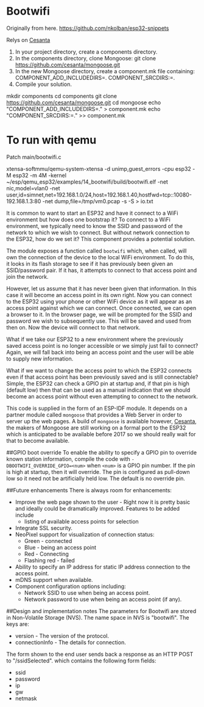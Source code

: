 # Bootwifi
Originally from here.
https://github.com/nkolban/esp32-snippets

Relys on [Cesanta](https://www.cesanta.com/)



1. In your project directory, create a components directory.
2. In the components directory, clone Mongoose:
git clone https://github.com/cesanta/mongoose.git
3. In the new Mongoose directory, create a component.mk file containing:
COMPONENT_ADD_INCLUDEDIRS=.
COMPONENT_SRCDIRS:=.
4. Compile your solution.

  mkdir components
  cd components
  git clone https://github.com/cesanta/mongoose.git
  cd mongoose
  echo "COMPONENT_ADD_INCLUDEDIRS=." > component.mk
  echo "COMPONENT_SRCDIRS:=."       >> component.mk
  

# To run with qemu
Patch main/bootwifi.c

xtensa-softmmu/qemu-system-xtensa -d unimp,guest_errors  -cpu esp32 -M esp32 -m 4M -kernel  ~/esp/qemu_esp32/examples/14_bootwifi/build/bootwifi.elf  -net nic,model=vlan0 -net user,id=simnet,net=192.168.1.0/24,host=192.168.1.40,hostfwd=tcp::10080-192.168.1.3:80  -net dump,file=/tmp/vm0.pcap  -s  -S   > io.txt  
 

It is common to want to start an ESP32 and have it connect to a WiFi environment but how
does one bootstrap it?  To connect to a WiFi environment, we typically need to know the
SSID and password of the network to which we wish to connect.  But without network connection
to the ESP32, how do we set it?  This component provides a potential solution.

The module exposes a function called `bootwifi` which, when called, will own the connection
of the device to the local WiFi environment.  To do this, it looks in its flash storage to see
if it has previously been given an SSID/password pair.  If it has, it attempts to connect to that
access point and join the network.

However, let us assume that it has never been given that information.  In this case it will become
an access point in its own right.  Now you can connect to the ESP32 using your phone or other WiFi
device as it will appear as an access point against which we can connect.  Once connected, we can
open a browser to it.  In the browser page, we will be prompted for the SSID and password we wish
to subsequently use.  This will be saved and used from then on.  Now the device will connect to that
network.

What if we take our ESP32 to a new environment where the previously saved access point is no longer
accessible or we simply just fail to connect?  Again, we will fall back into being an access point
and the user will be able to supply new information.

What if we want to change the access point to which the ESP32 connects even if that access point has
been previously saved and is still connectable?  Simple, the ESP32 can check a GPIO pin at startup and,
if that pin is high (default low) then that can be used as a manual indication that we should become
an access point without even attempting to connect to the network.

This code is supplied in the form of an ESP-IDF module.  It depends on a partner module called `mongoose`
that provides a Web Server in order to server up the web pages.  A build of `mongoose` is available
however, [Cesanta](https://www.cesanta.com/), the makers of Mongoose are still working on a formal
port to the ESP32 which is anticipated to be available before 2017 so we should really wait for that
to become available.

##GPIO boot override
To enable the ability to specify a GPIO pin to override known station information, compile
the code with `-DBOOTWIFI_OVERRIDE_GPIO=<num>` when `<num>` is a GPIO pin number.  If the
pin is high at startup, then it will override.  The pin is configured as pull-down low so
it need not be artificially held low.  The default is no override pin.

##Future enhancements
There is always room for enhancements:

* Improve the web page shown to the user - Right now it is pretty basic and ideally could be
dramatically improved.  Features to be added include
  - listing of available access points for selection
* Integrate SSL security.
* NeoPixel support for visualization of connection status:
  - Green - connected
  - Blue - being an access point
  - Red - Connecting
  - Flashing red - failed
* Ability to specify an IP address for static IP address connection to the access point.
* mDNS support when available.
* Component configuration options including:
  - Network SSID to use when being an access point.
  - Network password to use when being an access point (if any). 
  
##Design and implementation notes
The parameters for Bootwifi are stored in Non-Volatile Storage (NVS).  The name space in NVS
is "bootwifi".  The keys are:

* version - The version of the protocol.
* connectionInfo - The details for connection.

The form shown to the end user sends back a response as an HTTP POST to "/ssidSelected".
which contains the following form fields:

* ssid
* password
* ip
* gw
* netmask
 